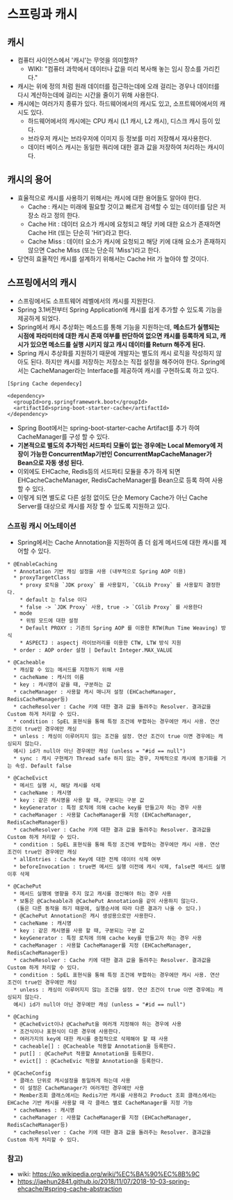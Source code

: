 # 스프링과 캐시

## 캐시

* 컴퓨터 사이언스에서 '캐시'는 무엇을 의미할까?
  * WIKI: "컴퓨터 과학에서 데이터나 값을 미리 복사해 놓는 임시 장소를 가리킨다."
* 캐시는 위에 정의 처럼 원래 데이터를 접근하는데에 오래 걸리는 경우나 데이터를 다시 계산하는데에
걸리는 시간을 줄이기 위해 사용한다.
* 캐시에는 여러가지 종류가 있다. 하드웨어에서의 캐시도 있고, 소프트웨어에서의 캐시도 있다.
  * 하드웨어에서의 캐시에는 CPU 캐시 (L1 캐시, L2 캐시), 디스크 캐시 등이 있다.
  * 브라우저 캐시는 브라우저에 이미지 등 정보를 미리 저장해서 재사용한다.
  * 데이터 베이스 캐시는 동일한 쿼리에 대한 결과 값을 저장하여 처리하는 캐시이다.

## 캐시의 용어

* 효율적으로 캐시를 사용하기 위해서는 캐시에 대한 용어들도 알아야 한다.
  * Cache : 캐시는 미래에 필요할 것이고 빠르게 검색할 수 있는 데이터를 담은 저장소 라고 정의 한다.
  * Cache Hit : 데이터 요소가 캐시에 요청되고 해당 키에 대한 요소가 존재하면 Cache Hit (또는 단순히 'Hit')라고 한다.
  * Cache Miss : 데이터 요소가 캐시에 요청되고 해당 키에 대해 요소가 존재하지 않으면 Cache Miss (또는 단순히 'Miss')라고 한다.
* 당연히 효율적인 캐시를 설계하기 위해서는 Cache Hit 가 높아야 할 것이다.

## 스프링에서의 캐시

* 스프링에서도 소프트웨어 레벨에서의 캐시를 지원한다.
* Spring 3.1버전부터 Spring Application에 캐시를 쉽게 추가할 수 있도록 기능을 제공하게 되었다.
* Spring에서 캐시 추상화는 메소드를 통해 기능을 지원하는데, __메소드가 실행되는 시점에 파라미터에 대한 캐시 존재 여부를 판단하여 없으면 캐시를 등록하게 되고,
캐시가 있으면 메소드를 실행 시키지 않고 캐시 데이터를 Return 해주게 된다.__
* Spring 캐시 추상화를 지원하기 때문에 개발자는 별도의 캐시 로직을 작성하지 않아도 된다.
하지만 캐시를 저장하는 저장소는 직접 설정을 해주어야 한다. Spring에서는 CacheManager라는 Interface를 제공하여 캐시를 구현하도록 하고 있다.

```
[Spring Cache dependecy]

<dependency>
  <groupId>org.springframework.boot</groupId>
  <artifactId>spring-boot-starter-cache</artifactId>
</dependency>
```

* Spring Boot에서는 spring-boot-starter-cache Artifact를 추가 하여 CacheManager를 구성 할 수 있다.
* __기본적으로 별도의 추가적인 서드파티 모듈이 없는 경우에는 Local Memory에 저장이 가능한 ConcurrentMap기반인 ConcurrentMapCacheManager가 Bean으로 자동 생성 된다.__
* 이외에도 EHCache, Redis등의 서드파티 모듈을 추가 하게 되면 EHCacheCacheManager, RedisCacheManager를 Bean으로 등록 하여 사용할 수 있다.
* 이렇게 되면 별도로 다른 설정 없이도 단순 Memory Cache가 아닌 Cache Server를 대상으로 캐시를 저장 할 수 있도록 지원하고 있다.

### 스프링 캐시 어노테이션

* Spring에서는 Cache Annotation을 지원하여 좀 더 쉽게 메서드에 대한 캐시를 제어할 수 있다.

```
* @EnableCaching
  * Annotation 기반 캐싱 설정을 사용 (내부적으로 Spring AOP 이용)
  * proxyTargetClass
    * proxy 로직을 `JDK proxy` 를 사용할지, `CGLib Proxy` 를 사용할지 결정한다.
    * default 는 false 이다
    * false -> `JDK Proxy` 사용, true -> `CGlib Proxy` 를 사용한다
  * mode
    * 위빙 모드에 대한 설정
    * Default PROXY : 기존의 Spring AOP 를 이용한 RTW(Run Time Weaving) 방식
    * ASPECTJ : aspectj 라이브러리를 이용한 CTW, LTW 방식 지원
  * order : AOP order 설정 | Default Integer.MAX_VALUE
```

```
* @Cacheable
  * 캐싱할 수 있는 메서드를 지정하기 위해 사용
  * cacheName : 캐시의 이름
  * key : 캐시명이 같을 때, 구분하는 값
  * cacheManager : 사용할 캐시 매니저 설정 (EHCacheManager, RedisCacheManager등)
  * cacheResolver : Cache 키에 대한 결과 값을 돌려주는 Resolver. 결과값을 Custom 하게 처리할 수 있다.
  * condition : SpEL 표현식을 통해 특정 조건에 부합하는 경우에만 캐시 사용. 연산 조건이 true인 경우에만 캐싱
  * unless : 캐싱이 이루어지지 않는 조건을 설정. 연산 조건이 true 이면 경우에는 캐싱되지 않는다.
  예시) id가 null아 아닌 경우에만 캐싱 (unless = "#id == null")
  * sync : 캐시 구현체가 Thread safe 하지 않는 경우, 자체적으로 캐시에 동기화를 거는 속성. Default false
```

```
* @CacheEvict
  * 메서드 실행 시, 해당 캐시를 삭제
  * cacheName : 캐시명
  * key : 같은 캐시명을 사용 할 때, 구분되는 구분 값
  * keyGenerator : 특정 로직에 의해 cache key를 만들고자 하는 경우 사용
  * cacheManager : 사용할 CacheManager를 지정 (EHCacheManager, RedisCacheManager등)
  * cacheResolver : Cache 키에 대한 결과 값을 돌려주는 Resolver. 결과값을 Custom 하게 처리할 수 있다.
  * condition : SpEL 표현식을 통해 특정 조건에 부합하는 경우에만 캐시 사용. 연산 조건이 true인 경우에만 캐싱
  * allEntries : Cache Key에 대한 전체 데이터 삭제 여부
  * beforeInvocation : true면 메서드 실행 이전에 캐시 삭제, false면 메서드 실행 이후 삭제
```

```
* @CachePut
  * 메서드 실행에 영향을 주지 않고 캐시를 갱신해야 하는 경우 사용
  * 보통은 @Cacheable과 @CachePut Annotation을 같이 사용하지 않는다.
   (둘은 다른 동작을 하기 때문에, 실행순서에 따라 다른 결과가 나올 수 있다.)
  * @CachePut Annotation은 캐시 생성용으로만 사용한다.
  * cacheName : 캐시명
  * key : 같은 캐시명을 사용 할 때, 구분되는 구분 값
  * keyGenerator : 특정 로직에 의해 cache key를 만들고자 하는 경우 사용
  * cacheManager : 사용할 CacheManager를 지정 (EHCacheManager, RedisCacheManager등)
  * cacheResolver : Cache 키에 대한 결과 값을 돌려주는 Resolver. 결과값을 Custom 하게 처리할 수 있다.
  * condition : SpEL 표현식을 통해 특정 조건에 부합하는 경우에만 캐시 사용. 연산 조건이 true인 경우에만 캐싱
  * unless : 캐싱이 이루어지지 않는 조건을 설정. 연산 조건이 true 이면 경우에는 캐싱되지 않는다.
  예시) id가 null아 아닌 경우에만 캐싱 (unless = "#id == null")
```

```
* @Caching
  * @CacheEvict이나 @CachePut을 여러개 지정해야 하는 경우에 사용
  * 조건식이나 표현식이 다른 경우에 사용한다.
  * 여러가지의 key에 대한 캐시를 중첩적으로 삭제해야 할 때 사용
  * cacheable[]	: @Cacheable 적용할 Annotation을 등록한다.
  * put[] : @CachePut 적용할 Annotation을 등록한다.
  * evict[] : @CacheEvic 적용할 Annotation을 등록한다.
```

```
* @CacheConfig
  * 클래스 단위로 캐시설정을 동일하게 하는데 사용
  * 이 설정은 CacheManager가 여러개인 경우에만 사용
  * Member조회 클래스에서는 Redis기반 캐시를 사용하고 Product 조회 클래스에서는 EHCache 기반 캐시를 사용할 때 각 클래스 별로 CacheManager를 지정 가능
  * cacheNames : 캐시명
  * cacheManager : 사용할 CacheManager를 지정 (EHCacheManager, RedisCacheManager등)
  * cacheResolver : Cache 키에 대한 결과 값을 돌려주는 Resolver. 결과값을 Custom 하게 처리할 수 있다.
```

### 참고)

* wiki: https://ko.wikipedia.org/wiki/%EC%BA%90%EC%8B%9C
* https://jaehun2841.github.io/2018/11/07/2018-10-03-spring-ehcache/#spring-cache-abstraction
